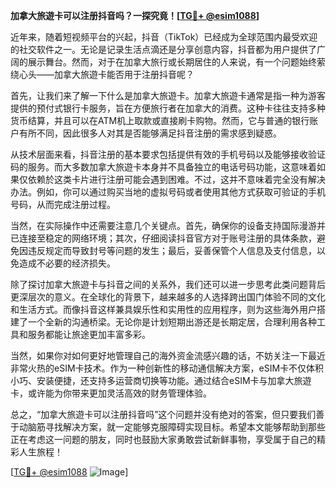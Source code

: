 **加拿大旅遊卡可以注册抖音吗？一探究竟！[[TG💪+ @esim1088](https://t.me/s/esim1088)]**

近年来，随着短视频平台的兴起，抖音（TikTok）已经成为全球范围内最受欢迎的社交软件之一。无论是记录生活点滴还是分享创意内容，抖音都为用户提供了广阔的展示舞台。然而，对于在加拿大旅行或长期居住的人来说，有一个问题始终萦绕心头——加拿大旅遊卡能否用于注册抖音呢？

首先，让我们来了解一下什么是加拿大旅遊卡。加拿大旅遊卡通常是指一种为游客提供的预付式银行卡服务，旨在方便旅行者在加拿大的消费。这种卡往往支持多种货币结算，并且可以在ATM机上取款或直接刷卡购物。然而，它与普通的银行账户有所不同，因此很多人对其是否能够满足抖音注册的需求感到疑惑。

从技术层面来看，抖音注册的基本要求包括提供有效的手机号码以及能够接收验证码的服务。而大多数加拿大旅遊卡本身并不具备独立的电话号码功能，这意味着如果仅依赖於这类卡片进行注册可能会遇到困难。不过，这并不意味着完全没有解决办法。例如，你可以通过购买当地的虚拟号码或者使用其他方式获取可验证的手机号码，从而完成注册过程。

当然，在实际操作中还需要注意几个关键点。首先，确保你的设备支持国际漫游并已连接至稳定的网络环境；其次，仔细阅读抖音官方对于账号注册的具体条款，避免因违反规定而导致封号等问题的发生；最后，妥善保管个人信息及支付信息，以免造成不必要的经济损失。

除了探讨加拿大旅遊卡与抖音之间的关系外，我们还可以进一步思考此类问题背后更深层次的意义。在全球化的背景下，越来越多的人选择跨出国门体验不同的文化和生活方式。而像抖音这样兼具娱乐性和实用性的应用程序，则为这些海外用户搭建了一个全新的沟通桥梁。无论你是计划短期出游还是长期定居，合理利用各种工具和服务都能让旅途更加丰富多彩。

当然，如果你对如何更好地管理自己的海外资金流感兴趣的话，不妨关注一下最近非常火热的eSIM卡技术。作为一种创新性的移动通信解决方案，eSIM卡不仅体积小巧、安装便捷，还支持多运营商切换等功能。通过结合eSIM卡与加拿大旅遊卡，或许能为你带来更加灵活高效的财务管理体验。

总之，“加拿大旅遊卡可以注册抖音吗”这个问题并没有绝对的答案，但只要我们善于动脑筋寻找解决方案，就一定能够克服障碍实现目标。希望本文能够帮助到那些正在考虑这一问题的朋友，同时也鼓励大家勇敢尝试新鲜事物，享受属于自己的精彩人生旅程！

[[TG💪+ @esim1088](https://t.me/s/esim1088) ![Image](https://i.postimg.cc/4NQfJmqS/Snipaste-2025-05-13-00-14-12.png)]